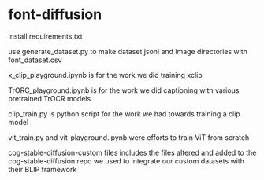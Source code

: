 # font-diffusion

install requirements.txt

use generate_dataset.py to make dataset jsonl and image directories with font_dataset.csv

x_clip_playground.ipynb is for the work we did training xclip

TrORC_playground.ipynb is for the work we did captioning with various pretrained TrOCR models

clip_train.py is python script for the work we had towards training a clip model

vit_train.py and vit-playground.ipynb were efforts to train ViT from scratch

cog-stable-diffusion-custom files includes the files altered and added to the cog-stable-diffusion repo we used to integrate our custom datasets with their BLIP framework

